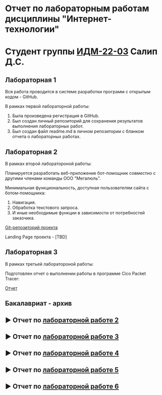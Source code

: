 # Отчет по лабораторным работам дисциплины "Интернет-технологии"
# Студент группы [ИДМ-22-03](https://github.com/stankin/design-2022/wiki/list-idm-22-03) Салип Д.С.

## Лабораторная 1

Вся работа проводится в системе разработки программ с открытым кодом - GitHub.

В рамках первой лабораторной работы:

1. Была произведена регистрация в GitHub.
2. Был создан личный репозиторий для сохранения результатов выполнения лабораторных работ.
3. Был создан файл readme.md в личном репозитории с бланком отчета о лабораторных работах.

## Лабораторная 2

В рамках второй лаборатороной работы:

Планируется разработать веб-приложение бот-помощник совместно с другими членами команды ООО "Мегалюль".

Минимальная функциональность, доступная пользователям сайта с ботом-помощника:

1. Навигация.
2. Обработка текстового запроса.
3. И иные необходимые функции в зависимости от потребностей заказчика.

[Git-репозиторий проекта](https://github.com/lulu2kan/Megalul)

Landing Page проекта - [TBD]

## Лабораторная 3

В рамках третьей лаборатороной работы:

Подготовлен отчет о выполнении работы в программе Cico Packet Tracer:

[Отчет](https://docs.google.com/document/d/1-a7YnYALawn5uDJ6lek1hsA0oB2FV0Bd/edit?usp=sharing&ouid=103630481525366677142&rtpof=true&sd=true)

## Бакалавриат - архив

## ► Отчет по [лабораторной работе 2](https://github.com/Welpodron/welpodron.github.io/wiki/Лабораторная-работа-2)

## ► Отчет по [лабораторной работе 3](https://github.com/Welpodron/welpodron.github.io/wiki/Лабораторная-работа-3)

## ► Отчет по [лабораторной работе 4](https://github.com/Welpodron/welpodron.github.io/wiki/Лабораторная-работа-4)

## ► Отчет по [лабораторной работе 5](https://github.com/Welpodron/welpodron.github.io/wiki/Лабораторная-работа-5)

## ► Отчет по [лабораторной работе 6](https://github.com/Welpodron/welpodron.github.io/wiki/Лабораторная-работа-6)
